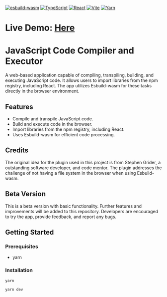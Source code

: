 [![esbuild-wasm](https://img.shields.io/badge/esbuild--wasm-0.8.27-4a90e2?logo=javascript)](https://esbuild.github.io/)
[![TypeScript](https://img.shields.io/badge/TypeScript-%5E5.2.2-blue?logo=typescript)](https://www.typescriptlang.org/)
[![React](https://img.shields.io/badge/React-%5E18.2.0-61dafb?logo=react)](https://reactjs.org/)
[![Vite](https://img.shields.io/badge/Vite-%5E5.0.8-646cff?logo=vite)](https://vitejs.dev/)
[![Yarn](https://img.shields.io/badge/Yarn-latest-2c8ebb?logo=yarn)](https://yarnpkg.com/)

# Live Demo: <a href="https://javascript-code-editor.netlify.app/" target="blank">Here</a>

# JavaScript Code Compiler and Executor

A web-based application capable of compiling, transpiling, building, and executing JavaScript code. It allows users to import libraries from the npm registry, including React. The app utilizes Esbuild-wasm for these tasks directly in the browser environment.

## Features

- Compile and transpile JavaScript code.
- Build and execute code in the browser.
- Import libraries from the npm registry, including React.
- Uses Esbuild-wasm for efficient code processing.

## Credits

The original idea for the plugin used in this project is from Stephen Grider, a outstanding software developer, and code mentor. The plugin addresses the challenge of not having a file system in the browser when using Esbuild-wasm.

## Beta Version

This is a beta version with basic functionality. Further features and improvements will be added to this repository. Developers are encouraged to try the app, provide feedback, and report any bugs.

## Getting Started

### Prerequisites

- yarn

### Installation

```
yarn

```

```
yarn dev
```
